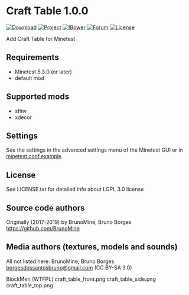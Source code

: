 Craft Table 1.0.0
=================

[![Download](https://img.shields.io/github/tag/BrunoMine/craft_table.svg?style=flat-square&label=release)](https://github.com/BrunoMine/craft_table/archive/master.zip)
[![Project](https://img.shields.io/badge/Git-Project-green.svg)](https://github.com/BrunoMine/craft_table)
[![!Bower](https://img.shields.io/badge/Bower-Project-green.svg)](https://minetest-bower.herokuapp.com/mods/craft_table)
[![Forum](https://img.shields.io/badge/Forum-Project-green.svg?style=flat-square)](https://forum.minetest.net/viewtopic.php?f=9&t=23771)
[![License](https://img.shields.io/badge/License-LGPL_v3.0-blue.svg)](https://github.com/BrunoMine/craft_table/blob/master/LICENSE.txt)

Add Craft Table for Minetest

## Requirements
* Minetest 5.3.0 (or later)
* default mod

## Supported mods
* sfinv
* xdecor

## Settings
See the settings in the advanced settings menu of the Minetest GUI or in [minetest.conf.example](https://github.com/BrunoMine/craft_table/blob/master/minetest.conf.example).

## License
See LICENSE.txt for detailed info about LGPL 3.0 license

Source code authors
-------------------
Originally (2017-2019) by BrunoMine, Bruno Borges <https://github.com/BrunoMine>

Media authors (textures, models and sounds)
-------------------------------------------
All not listed here:
BrunoMine, Bruno Borges <borgesdossantosbruno@gmail.com> (CC BY-SA 3.0)

BlockMen (WTFPL)
	craft_table_front.png
	craft_table_side.png
	craft_table_top.png



